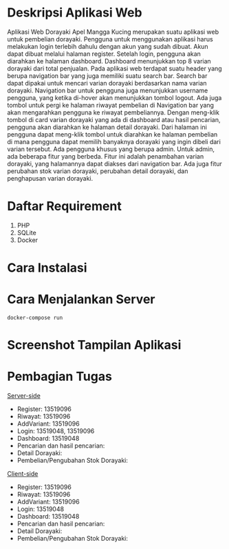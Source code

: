 # Deskripsi Aplikasi Web
Aplikasi Web Dorayaki Apel Mangga Kucing merupakan suatu aplikasi web untuk pembelian dorayaki. Pengguna untuk menggunakan aplikasi harus melakukan login terlebih dahulu dengan akun yang sudah dibuat. Akun dapat dibuat melalui halaman register. Setelah login, pengguna akan diarahkan ke halaman dashboard. Dashboard menunjukkan top 8 varian dorayaki dari total penjualan. Pada aplikasi web terdapat suatu header yang berupa navigation bar yang juga memiliki suatu search bar. Search bar dapat dipakai untuk mencari varian dorayaki berdasarkan nama varian dorayaki. Navigation bar untuk pengguna juga menunjukkan username pengguna, yang ketika di-hover akan menunjukkan tombol logout. Ada juga tombol untuk pergi ke halaman riwayat pembelian di Navigation bar yang akan mengarahkan pengguna ke riwayat pembeliannya. Dengan meng-klik tombol di card varian dorayaki yang ada di dashboard atau hasil pencarian, pengguna akan diarahkan ke halaman detail dorayaki. Dari halaman ini pengguna dapat meng-klik tombol untuk diarahkan ke halaman pembelian di mana pengguna dapat memilih banyaknya dorayaki yang ingin dibeli dari varian tersebut. Ada pengguna khusus yang berupa admin. Untuk admin, ada beberapa fitur yang berbeda. Fitur ini adalah penambahan varian dorayaki, yang halamannya dapat diakses dari navigation bar. Ada juga fitur perubahan stok varian dorayaki, perubahan detail dorayaki, dan penghapusan varian dorayaki.

# Daftar Requirement

1. PHP
2. SQLite
3. Docker

# Cara Instalasi

# Cara Menjalankan Server

`docker-compose run`

# Screenshot Tampilan Aplikasi

# Pembagian Tugas

<ins>Server-side</ins>

- Register: 13519096
- Riwayat: 13519096
- AddVariant: 13519096
- Login: 13519048, 13519096
- Dashboard: 13519048
- Pencarian dan hasil pencarian:
- Detail Dorayaki:
- Pembelian/Pengubahan Stok Dorayaki:

<ins>Client-side</ins>

- Register: 13519096
- Riwayat: 13519096
- AddVariant: 13519096
- Login: 13519048
- Dashboard: 13519048
- Pencarian dan hasil pencarian:
- Detail Dorayaki:
- Pembelian/Pengubahan Stok Dorayaki:
